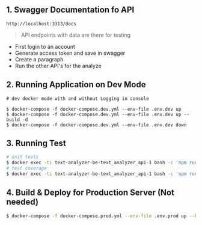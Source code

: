 ## 1. Swagger Documentation fo API
```
http://localhost:3313/docs
```
> API endpoints with data are there for testing
* First login to an account
* Generate access token and save in swagger
* Create a paragraph
* Run the other API's for the analyze

## 2. Running Application on Dev Mode

```
# dev docker mode with and without Logging in console

$ docker-compose -f docker-compose.dev.yml --env-file .env.dev up
$ docker-compose -f docker-compose.dev.yml --env-file .env.dev up --build -d
$ docker-compose -f docker-compose.dev.yml --env-file .env.dev down
```

## 3. Running Test

```bash
# unit tests
$ docker exec -ti text-analyzer-be-text_analyzer_api-1 bash -c 'npm run test'
# test coverage
$ docker exec -ti text-analyzer-be-text_analyzer_api-1 bash -c 'npm run test:cov'
```

## 4. Build & Deploy for Production Server (Not needed)

```bash
$ docker-compose -f docker-compose.prod.yml --env-file .env.prod up --build -d
```
